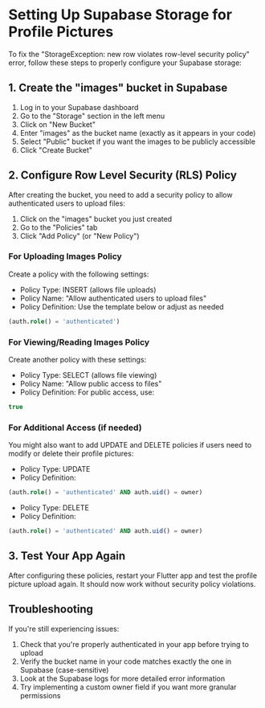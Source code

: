 # Setting Up Supabase Storage for Profile Pictures

To fix the "StorageException: new row violates row-level security policy" error, follow these steps to properly configure your Supabase storage:

## 1. Create the "images" bucket in Supabase

1. Log in to your Supabase dashboard
2. Go to the "Storage" section in the left menu
3. Click on "New Bucket"
4. Enter "images" as the bucket name (exactly as it appears in your code)
5. Select "Public" bucket if you want the images to be publicly accessible
6. Click "Create Bucket"

## 2. Configure Row Level Security (RLS) Policy

After creating the bucket, you need to add a security policy to allow authenticated users to upload files:

1. Click on the "images" bucket you just created
2. Go to the "Policies" tab
3. Click "Add Policy" (or "New Policy")

### For Uploading Images Policy

Create a policy with the following settings:

- Policy Type: INSERT (allows file uploads)
- Policy Name: "Allow authenticated users to upload files"
- Policy Definition: Use the template below or adjust as needed

```sql
(auth.role() = 'authenticated')
```

### For Viewing/Reading Images Policy

Create another policy with these settings:

- Policy Type: SELECT (allows file viewing)
- Policy Name: "Allow public access to files"
- Policy Definition: For public access, use:

```sql
true
```

### For Additional Access (if needed)

You might also want to add UPDATE and DELETE policies if users need to modify or delete their profile pictures:

- Policy Type: UPDATE
- Policy Definition:

```sql
(auth.role() = 'authenticated' AND auth.uid() = owner)
```

- Policy Type: DELETE
- Policy Definition:

```sql
(auth.role() = 'authenticated' AND auth.uid() = owner)
```

## 3. Test Your App Again

After configuring these policies, restart your Flutter app and test the profile picture upload again. It should now work without security policy violations.

## Troubleshooting

If you're still experiencing issues:

1. Check that you're properly authenticated in your app before trying to upload
2. Verify the bucket name in your code matches exactly the one in Supabase (case-sensitive)
3. Look at the Supabase logs for more detailed error information
4. Try implementing a custom owner field if you want more granular permissions
